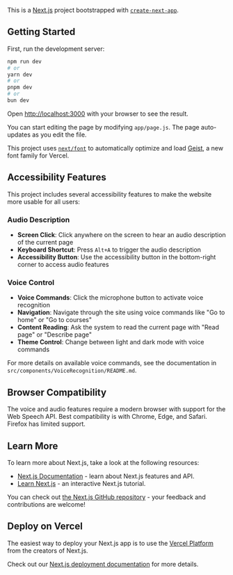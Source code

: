 This is a [Next.js](https://nextjs.org) project bootstrapped with [`create-next-app`](https://github.com/vercel/next.js/tree/canary/packages/create-next-app).

## Getting Started

First, run the development server:

```bash
npm run dev
# or
yarn dev
# or
pnpm dev
# or
bun dev
```

Open [http://localhost:3000](http://localhost:3000) with your browser to see the result.

You can start editing the page by modifying `app/page.js`. The page auto-updates as you edit the file.

This project uses [`next/font`](https://nextjs.org/docs/app/building-your-application/optimizing/fonts) to automatically optimize and load [Geist](https://vercel.com/font), a new font family for Vercel.

## Accessibility Features

This project includes several accessibility features to make the website more usable for all users:

### Audio Description

- **Screen Click**: Click anywhere on the screen to hear an audio description of the current page
- **Keyboard Shortcut**: Press `Alt+A` to trigger the audio description
- **Accessibility Button**: Use the accessibility button in the bottom-right corner to access audio features

### Voice Control

- **Voice Commands**: Click the microphone button to activate voice recognition
- **Navigation**: Navigate through the site using voice commands like "Go to home" or "Go to courses"
- **Content Reading**: Ask the system to read the current page with "Read page" or "Describe page"
- **Theme Control**: Change between light and dark mode with voice commands

For more details on available voice commands, see the documentation in `src/components/VoiceRecognition/README.md`.

## Browser Compatibility

The voice and audio features require a modern browser with support for the Web Speech API. Best compatibility is with Chrome, Edge, and Safari. Firefox has limited support.

## Learn More

To learn more about Next.js, take a look at the following resources:

- [Next.js Documentation](https://nextjs.org/docs) - learn about Next.js features and API.
- [Learn Next.js](https://nextjs.org/learn) - an interactive Next.js tutorial.

You can check out [the Next.js GitHub repository](https://github.com/vercel/next.js) - your feedback and contributions are welcome!

## Deploy on Vercel

The easiest way to deploy your Next.js app is to use the [Vercel Platform](https://vercel.com/new?utm_medium=default-template&filter=next.js&utm_source=create-next-app&utm_campaign=create-next-app-readme) from the creators of Next.js.

Check out our [Next.js deployment documentation](https://nextjs.org/docs/app/building-your-application/deploying) for more details.
